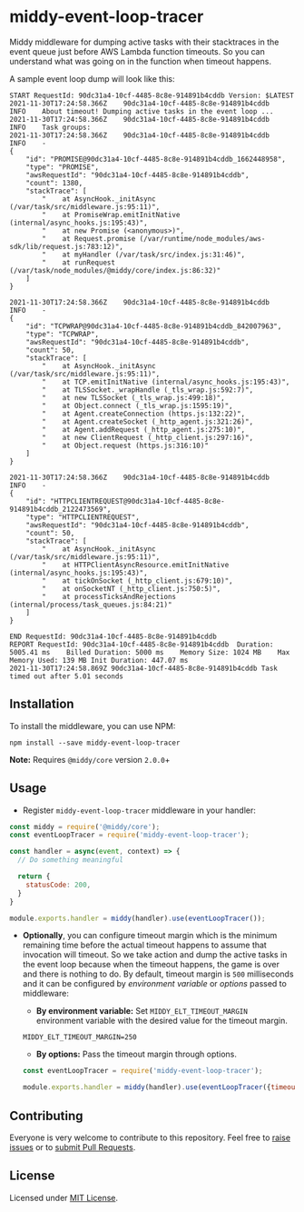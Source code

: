 # middy-event-loop-tracer

Middy middleware for dumping active tasks with their stacktraces in the event queue just before AWS Lambda function timeouts. 
So you can understand what was going on in the function when timeout happens. 

A sample event loop dump will look like this:
```
START RequestId: 90dc31a4-10cf-4485-8c8e-914891b4cddb Version: $LATEST
2021-11-30T17:24:58.366Z	90dc31a4-10cf-4485-8c8e-914891b4cddb	INFO	About timeout! Dumping active tasks in the event loop ...
2021-11-30T17:24:58.366Z	90dc31a4-10cf-4485-8c8e-914891b4cddb	INFO	Task groups:
2021-11-30T17:24:58.366Z	90dc31a4-10cf-4485-8c8e-914891b4cddb	INFO	- 
{
    "id": "PROMISE@90dc31a4-10cf-4485-8c8e-914891b4cddb_1662448958",
    "type": "PROMISE",
    "awsRequestId": "90dc31a4-10cf-4485-8c8e-914891b4cddb",
    "count": 1380,
    "stackTrace": [
        "    at AsyncHook._initAsync (/var/task/src/middleware.js:95:11)",
        "    at PromiseWrap.emitInitNative (internal/async_hooks.js:195:43)",
        "    at new Promise (<anonymous>)",
        "    at Request.promise (/var/runtime/node_modules/aws-sdk/lib/request.js:783:12)",
        "    at myHandler (/var/task/src/index.js:31:46)",
        "    at runRequest (/var/task/node_modules/@middy/core/index.js:86:32)"
    ]
}

2021-11-30T17:24:58.366Z	90dc31a4-10cf-4485-8c8e-914891b4cddb	INFO	- 
{
    "id": "TCPWRAP@90dc31a4-10cf-4485-8c8e-914891b4cddb_842007963",
    "type": "TCPWRAP",
    "awsRequestId": "90dc31a4-10cf-4485-8c8e-914891b4cddb",
    "count": 50,
    "stackTrace": [
        "    at AsyncHook._initAsync (/var/task/src/middleware.js:95:11)",
        "    at TCP.emitInitNative (internal/async_hooks.js:195:43)",
        "    at TLSSocket._wrapHandle (_tls_wrap.js:592:7)",
        "    at new TLSSocket (_tls_wrap.js:499:18)",
        "    at Object.connect (_tls_wrap.js:1595:19)",
        "    at Agent.createConnection (https.js:132:22)",
        "    at Agent.createSocket (_http_agent.js:321:26)",
        "    at Agent.addRequest (_http_agent.js:275:10)",
        "    at new ClientRequest (_http_client.js:297:16)",
        "    at Object.request (https.js:316:10)"
    ]
}

2021-11-30T17:24:58.366Z	90dc31a4-10cf-4485-8c8e-914891b4cddb	INFO	- 
{
    "id": "HTTPCLIENTREQUEST@90dc31a4-10cf-4485-8c8e-914891b4cddb_2122473569",
    "type": "HTTPCLIENTREQUEST",
    "awsRequestId": "90dc31a4-10cf-4485-8c8e-914891b4cddb",
    "count": 50,
    "stackTrace": [
        "    at AsyncHook._initAsync (/var/task/src/middleware.js:95:11)",
        "    at HTTPClientAsyncResource.emitInitNative (internal/async_hooks.js:195:43)",
        "    at tickOnSocket (_http_client.js:679:10)",
        "    at onSocketNT (_http_client.js:750:5)",
        "    at processTicksAndRejections (internal/process/task_queues.js:84:21)"
    ]
}

END RequestId: 90dc31a4-10cf-4485-8c8e-914891b4cddb
REPORT RequestId: 90dc31a4-10cf-4485-8c8e-914891b4cddb	Duration: 5005.41 ms	Billed Duration: 5000 ms	Memory Size: 1024 MB	Max Memory Used: 139 MB	Init Duration: 447.07 ms	
2021-11-30T17:24:58.869Z 90dc31a4-10cf-4485-8c8e-914891b4cddb Task timed out after 5.01 seconds
```


## Installation

To install the middleware, you can use NPM:

```
npm install --save middy-event-loop-tracer
```

**Note:** Requires `@middy/core` version `2.0.0`+


## Usage

* Register `middy-event-loop-tracer` middleware in your handler:
```javascript
const middy = require('@middy/core');
const eventLoopTracer = require('middy-event-loop-tracer');

const handler = async(event, context) => {
  // Do something meaningful

  return {
    statusCode: 200,
  }
}

module.exports.handler = middy(handler).use(eventLoopTracer());
```

* **Optionally**, you can configure timeout margin which is the minimum remaining time 
before the actual timeout happens to assume that invocation will timeout. 
So we take action and dump the active tasks in the event loop because when the timeout happens, 
the game is over and there is nothing to do.
By default, timeout margin is `500` milliseconds and 
it can be configured by *environment variable* or *options* passed to middleware:

  - **By environment variable:**
  Set `MIDDY_ELT_TIMEOUT_MARGIN` environment variable with the desired value for the timeout margin.
  ```
  MIDDY_ELT_TIMEOUT_MARGIN=250
  ```  

  - **By options:**
  Pass the timeout margin through options.
  ```javascript
  const eventLoopTracer = require('middy-event-loop-tracer');

  module.exports.handler = middy(handler).use(eventLoopTracer({timeoutMargin: 250}));
  ```


## Contributing

Everyone is very welcome to contribute to this repository. 
Feel free to [raise issues](https://github.com/serkan-ozal/middy-event-loop-tracer/issues) 
or to [submit Pull Requests](https://github.com/serkan-ozal/middy-event-loop-tracer/pulls).


## License

Licensed under [MIT License](LICENSE).
